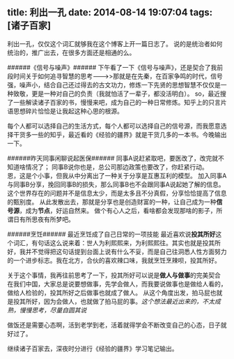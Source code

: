 title: 利出一孔
date: 2014-08-14 19:07:04
tags: [诸子百家]
---
利出一孔，仅仅这个词汇就够我在这个博客上开一篇日志了。
说的是统治者如何统治的，推广出去，在很多方面还是相通的么。

######《信号与噪声》######
下午看了一下《信号与噪声》，还是契合了我前段时间关于如何追寻智慧的思考--->>那就是在先秦，在百家争鸣的时代，信号强，噪声小，结合自己还过得去的古文功力，修炼一下先贤的思想智慧不仅仅是一种致敬，更是一种对自己的负责（我就怕活了一辈子，都没活明白）。
so，最近搜了一些解读诸子百家的书，慢慢来吧，成为自己的一种日常修炼。知乎上的只言片语思想碎片恰恰是让我起这种心思的根源。

每个人都可以选择自己的生活方式，每个人都可以选择自己的信号源，而我愿意选择干货多一些的知乎，最近看的《经验的疆界》就是干货几多的一本书。今晚输出一下。

######昨天同事闲聊说起医保######
同事A说赶紧取吧，要医改了，改完就不知道啥情况了；
同事B说你也是，总公司那边政策也要改了，你赶紧行动。                      
恩，这是个小事，但我从中分离出了一种关于分享是互惠互利的模型。
加入同事A与同事B分享，挽回同事B的损失，那么同事B也不会跟同事A说起她了解的信息。  这个世界存在的问题并不是信息太少，而是太多且不分真假，分享恰恰提高了信息的甄别度。
从此发散出去，那就是分享也是创造财富的一种，让自己成为一种**信号源**，成为**节点**，好运自然来。
做个有心人之后，看啥都会发现那啥的影子，所谓日有所思夜有所梦吧。

######烹饪######
最近烹饪成了自己日常的一项技能
最近喜欢说**投其所好**这个词汇，有句话这么说来着：世人为利熙熙来，为利熙熙往。其实也就是投其所好，我并不觉得把这句话提到台面上说有什么不妥，而是自己往洞悉人性方面努力的一个进步标志。我在北方，合伙的喜欢辣口味，我就烹饪烹辣呗，投其所好。

关于这个事情，我再往前思考了一下，投其所好可以说是**做人与做事**的完美契合
在我们中国，大家总是说要想做事，先学会做人，而我要说做事也是做给人看的，做给人检验的，投其所好之后做事也就成了做人。
从这个角度出发，拍马屁也就是投其所好，因为会做人，也就做了拍马屁的事。*这个想法最近出来的，不太成熟，慢慢思考，尽量自圆其说*

做饭还是需要心态啊，活到老学到老，活着就得学会不断改变自己的心态，日子就好过了。

继续诸子百家去，深夜时分进行《经验的疆界》学习笔记输出。

